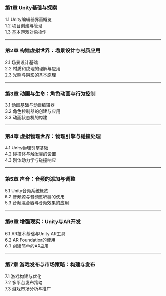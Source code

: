 
### 第1章 Unity基础与探索

1.1 Unity编辑器界面概览  
1.2 项目创建与管理  
1.3 基本游戏对象操作

---

### 第2章 构建虚拟世界：场景设计与材质应用

2.1 场景设计基础  
2.2 材质和纹理的理解与应用  
2.3 光照与阴影的基本原理

---

### 第3章 动画与生命：角色动画与行为控制

3.1 动画基础与动画编辑器  
3.2 角色控制器的创建与应用  
3.3 动画状态机的构建

---

### 第4章 虚拟物理世界：物理引擎与碰撞处理

4.1 Unity物理引擎基础  
4.2 碰撞体与触发器的设置  
4.3 刚体动力学与碰撞响应

---

### 第5章 声音：音频的添加与调整

5.1 Unity音频系统概览  
5.2 音频源与音频监听器的使用  
5.3 音频混合器与音频效果的应用

---

### 第6章 增强现实：Unity与AR开发

6.1 AR技术基础与Unity AR工具  
6.2 AR Foundation的使用  
6.3 创建简单的AR应用

---

### 第7章 游戏发布与市场策略：构建与发布

7.1 游戏构建与优化  
7.2 多平台发布策略  
7.3 游戏市场分析与推广


